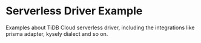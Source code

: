 # Serverless Driver Example

Examples about TiDB Cloud serverless driver, including the integrations like prisma adapter, kysely dialect and so on.
